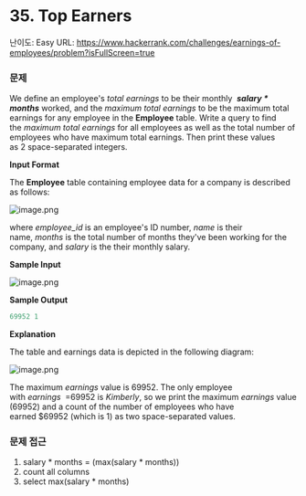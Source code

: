 # 35. Top Earners

난이도: Easy
URL: https://www.hackerrank.com/challenges/earnings-of-employees/problem?isFullScreen=true

### 문제

We define an employee's *total earnings* to be their monthly  ***salary * months*** worked, and the *maximum total earnings* to be the maximum total earnings for any employee in the **Employee** table. Write a query to find the *maximum total earnings* for all employees as well as the total number of employees who have maximum total earnings. Then print these values as 2 space-separated integers.

**Input Format**

The **Employee** table containing employee data for a company is described as follows:

![image.png](35%20Top%20Earners%20150bdab6415180a48838e57aa4ec3776/image.png)

where *employee_id* is an employee's ID number, *name* is their name, *months* is the total number of months they've been working for the company, and *salary* is the their monthly salary.

**Sample Input**

![image.png](35%20Top%20Earners%20150bdab6415180a48838e57aa4ec3776/image%201.png)

**Sample Output**

```sql
69952 1
```

**Explanation**

The table and earnings data is depicted in the following diagram:

![image.png](35%20Top%20Earners%20150bdab6415180a48838e57aa4ec3776/image%202.png)

The maximum *earnings* value is 69952. The only employee with *earnings*  =69952 is *Kimberly*, so we print the maximum *earnings* value (69952) and a count of the number of employees who have earned $69952 (which is 1) as two space-separated values.

### 문제 접근

1. salary * months = (max(salary * months))
2. count all columns
3. select max(salary * months)